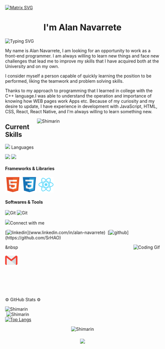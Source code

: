 [![Matrix SVG](https://raw.githubusercontent.com/rodrigograca31/rodrigograca31/master/matrix.svg)](https://www.youtube.com/watch?v=SDkAGkd4NLc) 

<h1 align="center"> I'm Alan Navarrete</h1

<div align="center">
  
![Typing SVG](https://readme-typing-svg.herokuapp.com?font=ROBOT&size=25&color=39FF14&background=000000&center=true&vCenter=true&width=490&lines=%3E+Welcome+to+my+GitHub+profile...!)

</div>

<p>

My name is Alan Navarrete, I am looking for an opportunity to work as a front-end programmer. I am always willing to learn new things and face new challenges that lead me to improve my skills that I have acquired both at the University and on my own.

I consider myself a person capable of quickly learning the position to be performed, liking the
teamwork and problem solving skills.

Thanks to my approach to programming that I learned in college with the C++ language.I was able to understand the operation and importance of knowing how WEB pages work Apps etc. Because of my curiosity and my desire to update, I have experience in development with JavaScript, HTML, CSS, React, React Native, and I'm always willing to learn something new.

<img align="right" width="400" alt="Shimarin" src="https://i.imgur.com/aNBi8Jf.png"/>
</p>
<h2>  Current Skills  </h2>

<img src = "https://media2.giphy.com/media/QssGEmpkyEOhBCb7e1/giphy.gif?cid=ecf05e47a0n3gi1bfqntqmob8g9aid1oyj2wr3ds3mg700bl&rid=giphy.gif" width = 32px> Languages

<p>
<img src="https://img.icons8.com/color/48/000000/javascript--v1.png" 
  height='50'/> 
<img src = 'https://github.com/sourabmaity/sourabmaity/blob/main/assets/logo/cpp.png' height='50'/>&nbsp;
</p>

<h4> Frameworks &  Libraries </h4>
<p>
<img src="https://github.com/devicons/devicon/blob/master/icons/html5/html5-original.svg" alt="HTML" width="50">
<img src="https://github.com/devicons/devicon/blob/master/icons/css3/css3-original.svg" alt="CSS" width="50">
<img src="https://github.com/devicons/devicon/blob/master/icons/react/react-original.svg" alt="React" width="50">
</p>

<h4> Softwares & Tools </h4>
<p>
<img src="https://user-images.githubusercontent.com/64439609/212556802-77a65ec1-aa71-4272-b603-1a57d1914678.png" width="40" height="40" alt="Git"/>
<img src="https://img.icons8.com/fluent/48/4a90e2/github.png" width="40" height="40" alt="Git"/>
</p>

<img src="https://media.giphy.com/media/iY8CRBdQXODJSCERIr/giphy.gif" width="30px">Connect with me

<p align="left">
[<img src='https://github.com/sourabmaity/sourabmaity/blob/main/assets/logo/iconfinder_social_media_isometric_14-linkedin_3529657.png' alt='linkedin' height='40'>](www.linkedin.com/in/alan-navarrete)&nbsp; [<img src='https://github.com/sourabmaity/sourabmaity/blob/main/assets/logo/iconfinder__github_1156638.png' alt='github' height='40'>](https://github.com/SrHAO)&nbsp;  

<img alt="Coding Gif" src="https://github.com/sourabmaity/sourabmaity/blob/main/assets/gif.gif" height="200" align="right"/>&nbsp

<a href="mailto:al.yoab.nav.sa@gmail.com" target="blank"><img src="https://github.com/SatYu26/SatYu26/blob/master/Assets/Gmail.svg"  alt='Gmail' height='40'/></a>
</p>

<br>
<br>
<br>
<br>


⚙️ GitHub Stats ⚙️

<img width = "500" alt = "Shimarin" src = "https://github-readme-streak-stats.herokuapp.com?user=SrHAO&theme=dark&hide_border=false" width = 500>

<img align = "right" width = "500" alt = "Shimarin" src = "https://github-readme-stats.vercel.app/api?username=SrHAO&show_icons=true&theme=dark">
  
[![Top Langs](https://github-readme-stats.vercel.app/api/top-langs/?username=SrHAO&theme=dark)](https://github.com/SrHAO/github-readme-stats)


<p align="center">
<img width="500" alt="Shimarin" src="https://steamuserimages-a.akamaihd.net/ugc/245839072342586531/B8FE3AEA84CCD5183F98D90AA636D15486C587BC/?imw=5000&imh=5000&ima=fit&impolicy=Letterbox&imcolor=%23000000&letterbox=false"
</p>

<h3 align="center">
<img src="https://readme-typing-svg.herokuapp.com/?font=Righteous&size=25&center=true&vCenter=true&width=500&height=70&duration=4000&lines=Thanks+for+visiting!">
</h3>
